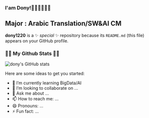### I'am Dony!👋👋👋👋👋👋

## Major : Arabic Translation/SW&AI CM

**dony1220** is a ✨ _special_ ✨ repository because its `README.md` (this file) appears on your GitHub profile.

<h3 align="left">👩‍💻 My Github Stats 👩‍💻</h3>

![dony's GitHub stats](https://github-readme-stats.vercel.app/api?username=dony1220&theme=solarized-light&show_icons=true)


Here are some ideas to get you started:

- 🌱 I’m currently learning BigData/AI
- 👯 I’m looking to collaborate on ...
- 💬 Ask me about ...
- 📫 How to reach me: ...
- 😄 Pronouns: ...
- ⚡ Fun fact: ...
